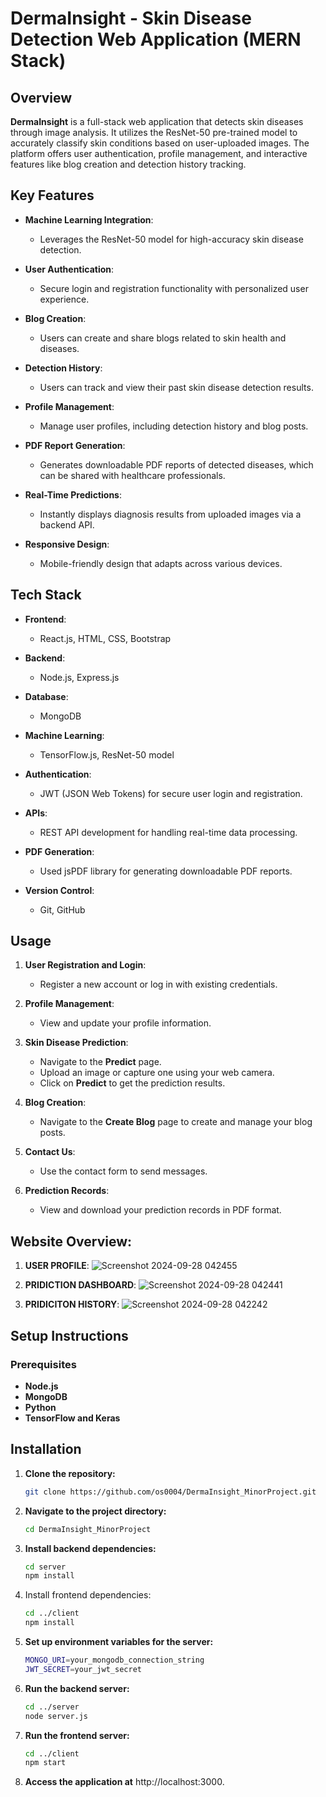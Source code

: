 # DermaInsight - Skin Disease Detection Web Application (MERN Stack)

## Overview
**DermaInsight** is a full-stack web application that detects skin diseases through image analysis. It utilizes the ResNet-50 pre-trained model to accurately classify skin conditions based on user-uploaded images. The platform offers user authentication, profile management, and interactive features like blog creation and detection history tracking.

## Key Features
- **Machine Learning Integration**: 
  - Leverages the ResNet-50 model for high-accuracy skin disease detection.
  
- **User Authentication**:
  - Secure login and registration functionality with personalized user experience.
  
- **Blog Creation**:
  - Users can create and share blogs related to skin health and diseases.
  
- **Detection History**:
  - Users can track and view their past skin disease detection results.

- **Profile Management**:
  - Manage user profiles, including detection history and blog posts.

- **PDF Report Generation**:
  - Generates downloadable PDF reports of detected diseases, which can be shared with healthcare professionals.

- **Real-Time Predictions**:
  - Instantly displays diagnosis results from uploaded images via a backend API.

- **Responsive Design**:
  - Mobile-friendly design that adapts across various devices.

## Tech Stack
- **Frontend**: 
  - React.js, HTML, CSS, Bootstrap
  
- **Backend**: 
  - Node.js, Express.js

- **Database**: 
  - MongoDB

- **Machine Learning**: 
  - TensorFlow.js, ResNet-50 model

- **Authentication**: 
  - JWT (JSON Web Tokens) for secure user login and registration.

- **APIs**: 
  - REST API development for handling real-time data processing.

- **PDF Generation**: 
  - Used jsPDF library for generating downloadable PDF reports.

- **Version Control**: 
  - Git, GitHub
 
## Usage

1. **User Registration and Login**: 
   - Register a new account or log in with existing credentials.

2. **Profile Management**: 
   - View and update your profile information.

3. **Skin Disease Prediction**:
   - Navigate to the **Predict** page.
   - Upload an image or capture one using your web camera.
   - Click on **Predict** to get the prediction results.

4. **Blog Creation**: 
   - Navigate to the **Create Blog** page to create and manage your blog posts.

5. **Contact Us**: 
   - Use the contact form to send messages.

6. **Prediction Records**: 
   - View and download your prediction records in PDF format.
  
## Website Overview:

1. **USER PROFILE**:
  ![Screenshot 2024-09-28 042455](https://github.com/user-attachments/assets/9be5feab-9ffe-434a-8b23-ec8351affea6)

3. **PRIDICTION DASHBOARD**:
  ![Screenshot 2024-09-28 042441](https://github.com/user-attachments/assets/58710c34-2c5b-446c-a711-c41db7b104d8)

5. **PRIDICITON HISTORY**:
  ![Screenshot 2024-09-28 042242](https://github.com/user-attachments/assets/6a711b7a-05c6-470c-8215-2a147c7d44be)
       
## Setup Instructions

### Prerequisites
- **Node.js**
- **MongoDB**
- **Python**
- **TensorFlow and Keras**
  
## Installation
1. **Clone the repository:**
   ```bash
   git clone https://github.com/os0004/DermaInsight_MinorProject.git
   
2. **Navigate to the project directory:**
   ```bash
   cd DermaInsight_MinorProject

3. **Install backend dependencies:**
   ```bash
   cd server
   npm install

4. Install frontend dependencies:
   ```bash
   cd ../client
   npm install

5. **Set up environment variables for the server:**
   ```bash
   MONGO_URI=your_mongodb_connection_string
   JWT_SECRET=your_jwt_secret

6. **Run the backend server:**
   ```bash
   cd ../server
   node server.js

7. **Run the frontend server:**
   ```bash
   cd ../client
   npm start

8. **Access the application at** http://localhost:3000.



